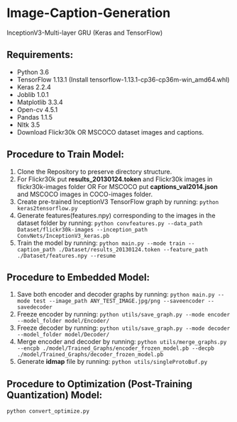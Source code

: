 # Image-Caption-Generation
InceptionV3-Multi-layer GRU (Keras and TensorFlow)

## Requirements:

- Python 3.6
- TensorFlow 1.13.1 (Install tensorflow-1.13.1-cp36-cp36m-win_amd64.whl)
- Keras 2.2.4 
- Joblib 1.0.1
- Matplotlib 3.3.4
- Open-cv 4.5.1
- Pandas 1.1.5
- Nltk 3.5
- Download Flickr30k OR MSCOCO dataset images and captions.

## Procedure to Train Model:
1. Clone the Repository to preserve directory structure.
2. For Flickr30k put **results_20130124.token** and Flickr30k images in flickr30k-images folder OR For MSCOCO put **captions_val2014.json** and MSCOCO images in COCO-images folder. 
3. Create pre-trained InceptionV3 TensorFlow graph by running: `python keras2tensorflow.py`
4. Generate features(features.npy) corresponding to the images in the dataset folder by running:
`python convfeatures.py --data_path Dataset/flickr30k-images --inception_path ConvNets/InceptionV3_keras.pb`
5. Train the model by running: `python main.py --mode train --caption_path ./Dataset/results_20130124.token --feature_path ./Dataset/features.npy --resume`

## Procedure to Embedded Model:
1. Save both encoder and decoder graphs by running: 
`python main.py --mode test --image_path ANY_TEST_IMAGE.jpg/png --saveencoder --savedecoder`
2. Freeze encoder by running:
`python utils/save_graph.py --mode encoder --model_folder model/Encoder/`
2. Freeze decoder by running:
`python utils/save_graph.py --mode decoder --model_folder model/Decoder/`
3. Merge encoder and decoder by running:
`python utils/merge_graphs.py --encpb ./model/Trained_Graphs/encoder_frozen_model.pb --decpb ./model/Trained_Graphs/decoder_frozen_model.pb`
4. Generate **idmap** file by running:
`python utils/singleProtoBuf.py`

## Procedure to Optimization (Post-Training Quantization) Model:
`python convert_optimize.py`


